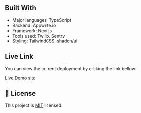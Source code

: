 
## Built With

- Major languages: TypeScript
- Backend: Appwrite.io
- Framework: Next.js
- Tools used: Twilio, Sentry
- Styling: TailwindCSS, shadcn/ui


## Live Link

You can view the current deployment by clicking the link bellow:

[Live Demo site](https://carepulse-lovat.vercel.app/)


## 📝 License

This project is [MIT](./license.md) licensed.
